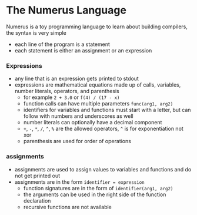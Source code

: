 # The Numerus Language
Numerus is a toy programming language to learn about building compilers, the syntax is very simple
- each line of the program is a statement
- each statement is either an assignment or an expression
### Expressions
- any line that is an expression gets printed to stdout
- expressions are mathematical equations made up of calls, variables, number literals, operators, and parenthesis
    - for example `2 + 3.0` or `f(4) / (17 - x)`
    - function calls can have multiple parameters `func(arg1, arg2)`
    - identifiers for variables and functions must start with a letter, but can follow with numbers and underscores as well
    - number literals can optionally have a decimal component
    - `+`, `-`, `*`, `/`, `^`, `%` are the allowed operators, `^` is for exponentiation not xor
    - parenthesis are used for order of operations
### assignments
- assignments are used to assign values to variables and functions and do not get printed out
- assignments are in the form `identifier = expression`
    - function signatures are in the form of `identifier(arg1, arg2)`
    - the arguments can be used in the right side of the function declaration
    - recursive functions are not available
